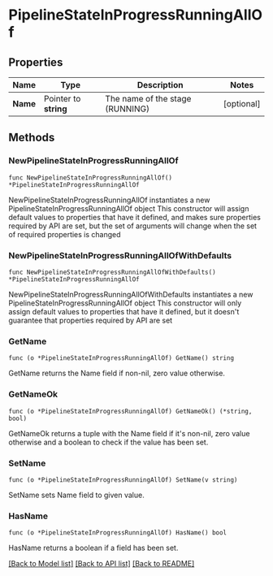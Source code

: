 # PipelineStateInProgressRunningAllOf

## Properties

Name | Type | Description | Notes
------------ | ------------- | ------------- | -------------
**Name** | Pointer to **string** | The name of the stage (RUNNING) | [optional] 

## Methods

### NewPipelineStateInProgressRunningAllOf

`func NewPipelineStateInProgressRunningAllOf() *PipelineStateInProgressRunningAllOf`

NewPipelineStateInProgressRunningAllOf instantiates a new PipelineStateInProgressRunningAllOf object
This constructor will assign default values to properties that have it defined,
and makes sure properties required by API are set, but the set of arguments
will change when the set of required properties is changed

### NewPipelineStateInProgressRunningAllOfWithDefaults

`func NewPipelineStateInProgressRunningAllOfWithDefaults() *PipelineStateInProgressRunningAllOf`

NewPipelineStateInProgressRunningAllOfWithDefaults instantiates a new PipelineStateInProgressRunningAllOf object
This constructor will only assign default values to properties that have it defined,
but it doesn't guarantee that properties required by API are set

### GetName

`func (o *PipelineStateInProgressRunningAllOf) GetName() string`

GetName returns the Name field if non-nil, zero value otherwise.

### GetNameOk

`func (o *PipelineStateInProgressRunningAllOf) GetNameOk() (*string, bool)`

GetNameOk returns a tuple with the Name field if it's non-nil, zero value otherwise
and a boolean to check if the value has been set.

### SetName

`func (o *PipelineStateInProgressRunningAllOf) SetName(v string)`

SetName sets Name field to given value.

### HasName

`func (o *PipelineStateInProgressRunningAllOf) HasName() bool`

HasName returns a boolean if a field has been set.


[[Back to Model list]](../README.md#documentation-for-models) [[Back to API list]](../README.md#documentation-for-api-endpoints) [[Back to README]](../README.md)


